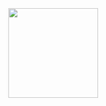 <img height="180em" src="https://github-readme-stats.vercel.app/api?username=Retinpkumar&show_icons=true&hide_border=true&&count_private=true&include_all_commits=true" />
